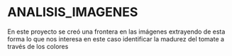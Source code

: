 # ANALISIS_IMAGENES
En este proyecto se creó una frontera en las imágenes extrayendo de esta forma lo que nos interesa en este caso identificar la madurez del tomate a través de los colores 
